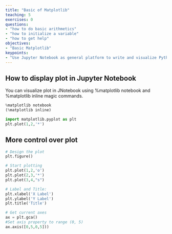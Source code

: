 ```yaml
---
title: "Basic of Matplotlib"
teaching: 5
exercises: 0
questions:
- "how to do basic arithmetics"
- "how to initialize a variable"
- "how to get help"
objectives:
- "Basic Matplotlib"
keypoints:
- "Use Jupyter Notebook as general platform to write and visualize Python code using Matplotlib."
---
```


## How to display plot in Jupyter Notebook
You can visualize plot in JNotebook using %matplotlib notebook and %matplotlib inline magic commands.

```python
%matplotlib notebook
(%matplotlib inline)

import matplotlib.pyplot as plt
plt.plot(1,2,'*')
```

## More control over plot

```python
# Design the plot
plt.figure()

# Start plotting
plt.plot(1,2,'o')
plt.plot(2,3,'*')
plt.plot(3,4,"s")

# Label and Title:
plt.xlabel('X Label')
plt.ylabel('Y Label')
plt.title('Title')

# Get current axes
ax = plt.gca()
#Set axis property to range (0, 5)
ax.axis([0,5,0,5]))
```
